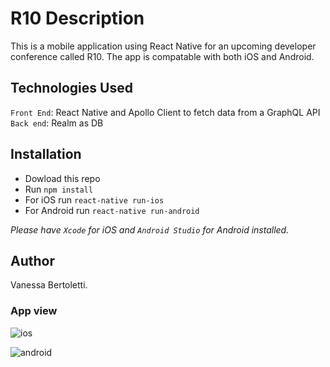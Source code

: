 # R10 Description

This is a mobile application using React Native for an upcoming developer conference called R10. The app is compatable with both iOS and Android.

## Technologies Used
`Front End`: React Native and Apollo Client to fetch data from a GraphQL API
`Back end`: Realm as DB

##  Installation
- Dowload this repo
- Run `npm install`
- For iOS run `react-native run-ios`
- For Android run `react-native run-android`

*Please have `Xcode` for iOS and `Android Studio` for Android installed.*

## Author
Vanessa Bertoletti.

### App view

![ios](https://user-images.githubusercontent.com/40447526/48999318-1b509400-f10b-11e8-930d-52eae1af213e.gif)

![android](https://user-images.githubusercontent.com/40447526/48999773-7c2c9c00-f10c-11e8-9857-1bd3bace4c80.gif)







